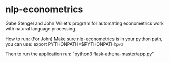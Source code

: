 # nlp-econometrics
Gabe Stengel and John Willet's program for automating econometrics work with natural language processing.

How to run:
(For John) Make sure nlp-econometrics is in your python path, you can use:
export PYTHONPATH=$PYTHONPATH:`pwd`

Then to run the application run:
"python3 flask-athena-master/app.py"